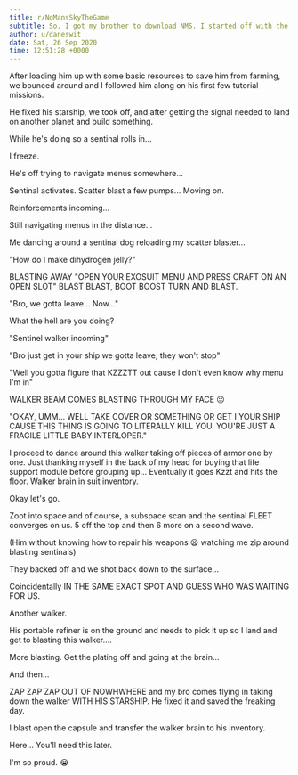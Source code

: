 ```yaml
---
title: r/NoMansSkyTheGame
subtitle: So, I got my brother to download NMS. I started off with the best intentions to help him get going... Then things took a very dangerous turn.
author: u/daneswit
date: Sat, 26 Sep 2020
time: 12:51:28 +0000
---
```


After loading him up with some basic resources to save him
from farming, we bounced around and I followed him along on
his first few tutorial missions.  

He fixed his starship, we took off, and after getting the
signal needed to land on another planet and build something.  

While he's doing so a sentinal rolls in...  

I freeze.  

He's off trying to navigate menus somewhere...  

Sentinal activates. Scatter blast a few pumps... Moving on.  

Reinforcements incoming...  

Still navigating menus in the distance...  

Me dancing around a sentinal dog reloading my scatter
blaster...  

"How do I make dihydrogen jelly?"  

BLASTING AWAY "OPEN YOUR EXOSUIT MENU AND PRESS CRAFT ON AN
OPEN SLOT" BLAST BLAST, BOOT BOOST TURN AND BLAST.  

"Bro, we gotta leave... Now..."  

What the hell are you doing?  

"Sentinel walker incoming"  

"Bro just get in your ship we gotta leave, they won't stop"  

"Well you gotta figure that KZZZTT out cause I don't even
know why menu I'm in"  

WALKER BEAM COMES BLASTING THROUGH MY FACE 😐  

"OKAY, UMM... WELL TAKE COVER OR SOMETHING OR GET I YOUR
SHIP CAUSE THIS THING IS GOING TO LITERALLY KILL YOU. YOU'RE
JUST A FRAGILE LITTLE BABY INTERLOPER."  

I proceed to dance around this walker taking off pieces of
armor one by one. Just thanking myself in the back of my
head for buying that life support module before grouping
up... Eventually it goes Kzzt and hits the floor. Walker
brain in suit inventory.  

Okay let's go.  

Zoot into space and of course, a subspace scan and the
sentinal FLEET converges on us. 5 off the top and then 6
more on a second wave.  

(Him without knowing how to repair his weapons 😦 watching
me zip around blasting sentinals)  

They backed off and we shot back down to the surface...  

Coincidentally IN THE SAME EXACT SPOT AND GUESS WHO WAS
WAITING FOR US.  

Another walker.  

His portable refiner is on the ground and needs to pick it
up so I land and get to blasting this walker....  

More blasting. Get the plating off and going at the brain...  

And then...  

ZAP ZAP ZAP OUT OF NOWHWHERE and my bro comes flying in
taking down the walker WITH HIS STARSHIP. He fixed it and
saved the freaking day.  

I blast open the capsule and transfer the walker brain to
his inventory.  

Here... You'll need this later.  

I'm so proud. 😭
